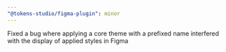 ```yaml
---
"@tokens-studio/figma-plugin": minor
---
```


Fixed a bug where applying a core theme with a prefixed name interfered with the display of applied styles in Figma
